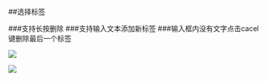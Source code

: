 ##选择标签

###支持长按删除
###支持输入文本添加新标签
###输入框内没有文字点击cacel键删除最后一个标签

![](https://github.com/Light2015/SelectTag/blob/master/image.png) 

![](https://github.com/Light2015/SelectTag/blob/master/selectTagGif.gif) 
